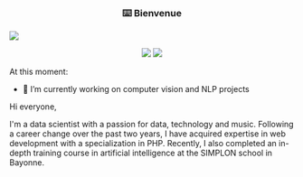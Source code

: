 <!-- markdownlint-disable MD033 MD041-->
<p align="center">
  <h3 align="center">⌨️ Bienvenue</h3>
  
  
  <img src="https://readme-typing-svg.herokuapp.com?color=%23217CF7&size=25&duration=4000&height=100&lines=hi+%2C+Welcome+!!+;I'm+AI+developer%2C;and+I+live++;In+france%2C+West+South">
</p>

<p align="center">
  <a href="https://www.linkedin.com/in/matthew-r-6465925b/"  alt="LinkedIn" title="Linkedin">
    <img src="https://img.shields.io/badge/Watch%20On-Linkedin-informational"/></a>
  <a href="https://github.com/matt-64?tab=followers"  alt="Follow" title="github">
    <img src="https://img.shields.io/github/followers/matt-64?color=DC13EC&label=follow&style=for-the-badge"/></a>
  
</p>
   
<!-- markdownlint-enable MD033 -->


At this moment:

- 🔭 I’m currently working on computer vision and NLP projects

Hi everyone,

I'm a data scientist with a passion for data, technology and music. Following a career change over the past two years, I have acquired expertise in web development with a specialization in PHP. Recently, I also completed an in-depth training course in artificial intelligence at the SIMPLON school in Bayonne.

